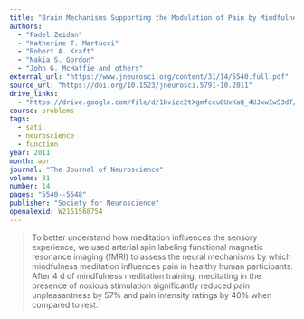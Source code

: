 ```yaml
---
title: "Brain Mechanisms Supporting the Modulation of Pain by Mindfulness Meditation"
authors:
  - "Fadel Zeidan"
  - "Katherine T. Martucci"
  - "Robert A. Kraft"
  - "Nakia S. Gordon"
  - "John G. McHaffie and others"
external_url: "https://www.jneurosci.org/content/31/14/5540.full.pdf"
source_url: "https://doi.org/10.1523/jneurosci.5791-10.2011"
drive_links:
  - "https://drive.google.com/file/d/1bvizc2tXgmfccuOUxKaQ_4UJxwIwS3dT/view?usp=drivesdk"
course: problems
tags:
  - sati
  - neuroscience
  - function
year: 2011
month: apr
journal: "The Journal of Neuroscience"
volume: 31
number: 14
pages: "5540--5548"
publisher: "Society for Neuroscience"
openalexid: W2151568754
---
```


> To better understand how meditation influences the sensory experience, we used arterial spin labeling functional magnetic resonance imaging (fMRI) to assess the neural mechanisms by which mindfulness meditation influences pain in healthy human participants.
> After 4 d of mindfulness meditation training, meditating in the presence of noxious stimulation significantly reduced pain unpleasantness by 57% and pain intensity ratings by 40% when compared to rest.
